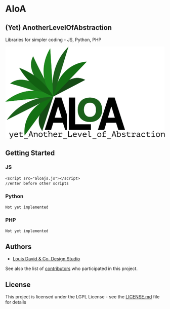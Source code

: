 # AloA

## (Yet) AnotherLevelOfAbstraction
Libraries for simpler coding - JS, Python, PHP

<img src="https://github.com/ldco/AloA/blob/master/aloaLogo.png"  width="600">

##

## Getting Started

### JS
    <script src="aloajs.js"></script>
    //enter before other scripts
    
### Python
    Not yet implemented

### PHP
    Not yet implemented

## Authors

* [Louis David & Co. Design Studio](https://ldcodesign.com)

See also the list of [contributors](https://github.com/your/project/contributors) who participated in this project.

## License

This project is licensed under the LGPL License - see the [LICENSE.md](LICENSE.md) file for details





